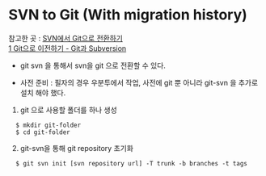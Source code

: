 # SVN to Git (With migration history)  

참고한 곳 : [SVN에서 Git으로 전환하기](https://gist.github.com/ikaruce/9c8dc57849e003df6fdc)  
  [1 Git으로 이전하기 - Git과 Subversion](https://git-scm.com/book/ko/v1/Git%EC%9C%BC%EB%A1%9C-%EC%9D%B4%EC%A0%84%ED%95%98%EA%B8%B0-Git%EA%B3%BC-Subversion)
  
  
* git svn 을 통해서 svn을 git 으로 전환할 수 있다.  

* 사전 준비 : 필자의 경우 우분투에서 작업, 사전에 git 뿐 아니라 git-svn 을 추가로 설치 해야 했다.


1. git 으로 사용할 폴더를 하나 생성
~~~
  $ mkdir git-folder
  $ cd git-folder
~~~

2. git-svn을 통해 git repository 초기화
~~~
  $ git svn init [svn repository url] -T trunk -b branches -t tags
~~~
